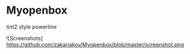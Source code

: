 # Myopenbox

tint2 style powerline

![Screenshots] https://github.com/zakariakov/Myopenbox/blob/master/screenshot.png
